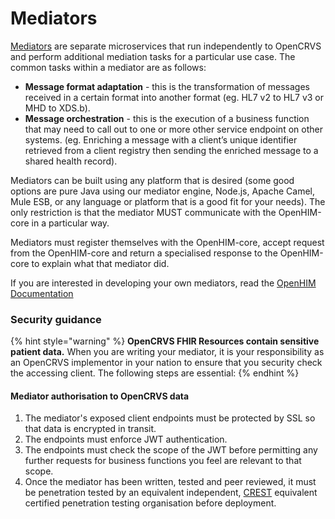 # Mediators

[Mediators](http://openhim.org/docs/dev-guide/developing-mediators/) are separate microservices that run independently to OpenCRVS and perform additional mediation tasks for a particular use case. The common tasks within a mediator are as follows:

* **Message format adaptation** - this is the transformation of messages received in a certain format into another format (eg. HL7 v2 to HL7 v3 or MHD to XDS.b).
* **Message orchestration** - this is the execution of a business function that may need to call out to one or more other service endpoint on other systems. (eg. Enriching a message with a client’s unique identifier retrieved from a client registry then sending the enriched message to a shared health record).

Mediators can be built using any platform that is desired (some good options are pure Java using our mediator engine, Node.js, Apache Camel, Mule ESB, or any language or platform that is a good fit for your needs). The only restriction is that the mediator MUST communicate with the OpenHIM-core in a particular way.

Mediators must register themselves with the OpenHIM-core, accept request from the OpenHIM-core and return a specialised response to the OpenHIM-core to explain what that mediator did.

If you are interested in developing your own mediators, read the [OpenHIM Documentation](http://openhim.org/docs/dev-guide/developing-mediators/)

### Security guidance

{% hint style="warning" %}
**OpenCRVS FHIR Resources contain sensitive patient data.** When you are writing your mediator, it is your responsibility as an OpenCRVS implementor in your nation to ensure that you security check the accessing client. The following steps are essential:
{% endhint %}

#### Mediator authorisation to OpenCRVS data

1. The mediator's exposed client endpoints must be protected by SSL so that data is encrypted in transit.
2. The endpoints must enforce JWT authentication.
3. The endpoints must check the scope of the JWT before permitting any further requests for business functions you feel are relevant to that scope.
4. Once the mediator has been written, tested and peer reviewed, it must be penetration tested by an equivalent independent, [CREST](https://www.crest-approved.org/) equivalent certified penetration testing organisation before deployment.
